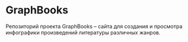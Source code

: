 # GraphBooks
Репозиторий проекта GraphBooks – сайта для создания и просмотра инфографики произведений литературы различных жанров.  

